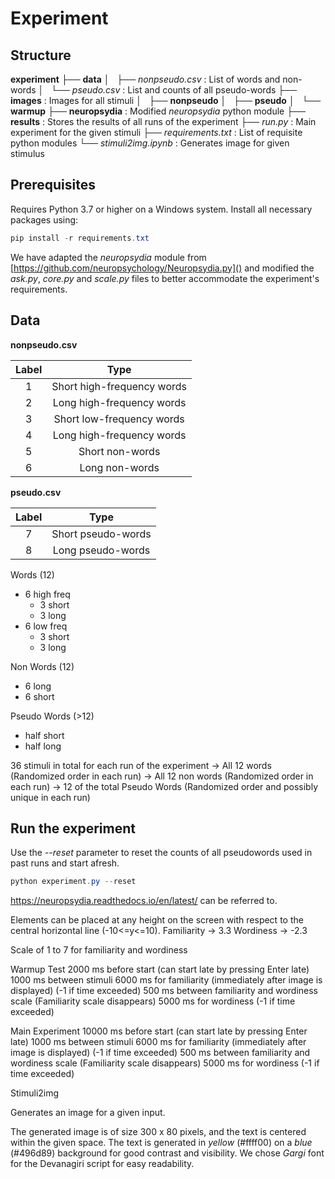 # Experiment

## Structure

**experiment**
├── **data**
│   ├── *nonpseudo.csv*  : List of words and non-words
│   └── *pseudo.csv*  : List and counts of all pseudo-words
├── **images** : Images for all stimuli
│   ├── **nonpseudo**
│   ├── **pseudo**
│   └── **warmup**
├── **neuropsydia** : Modified *neuropsydia* python module
├── **results** : Stores the results of all runs of the experiment
├── *run.py* : Main experiment for the given stimuli
├── *requirements.txt* : List of requisite python modules
└── *stimuli2img.ipynb* : Generates image for given stimulus

## Prerequisites

Requires Python 3.7 or higher on a Windows system. Install all necessary packages using:

```powershell
pip install -r requirements.txt
```

We have adapted the *neuropsydia* module from [https://github.com/neuropsychology/Neuropsydia.py]() and modified the *ask.py*, *core.py* and *scale.py* files to better accommodate the experiment's requirements.

## Data

**nonpseudo.csv**

| Label |            Type            |
| :---: | :------------------------: |
|   1   | Short high-frequency words |
|   2   | Long high-frequency words |
|   3   | Short low-frequency words |
|   4   | Long high-frequency words |
|   5   |      Short non-words      |
|   6   |       Long non-words       |

**pseudo.csv**

| Label |            Type            |
| :---: | :------------------------: |
|   7   | Short pseudo-words |
|   8   | Long pseudo-words |

Words (12)

- 6 high freq
  - 3 short
  - 3 long
- 6 low freq
  - 3 short
  - 3 long

Non Words (12)

- 6 long
- 6 short

Pseudo Words (>12)

- half short
- half long

36 stimuli in total for each run of the experiment
-> All 12 words (Randomized order in each run)
-> All 12 non words (Randomized order in each run)
-> 12 of the total Pseudo Words (Randomized order and possibly unique in each run)

## Run the experiment

Use the *--reset* parameter to reset the counts of all pseudowords used in past runs and start afresh.

```powershell
python experiment.py --reset
```

https://neuropsydia.readthedocs.io/en/latest/ can be referred to.

Elements can be placed at any height on the screen with respect to the central horizontal line (-10<=y<=10).
Familiarity -> 3.3
Wordiness -> -2.3

Scale of 1 to 7 for familiarity and wordiness

Warmup Test 
2000 ms before start (can start late by pressing Enter late)
1000 ms between stimuli
6000 ms for familiarity (immediately after image is displayed) (-1 if time exceeded)
500 ms between familiarity and wordiness scale (Familiarity scale disappears)
5000 ms for wordiness (-1 if time exceeded)

Main Experiment
10000 ms before start (can start late by pressing Enter late)
1000 ms between stimuli
6000 ms for familiarity (immediately after image is displayed) (-1 if time exceeded)
500 ms between familiarity and wordiness scale (Familiarity scale disappears)
5000 ms for wordiness (-1 if time exceeded)

Stimuli2img

Generates an image for a given input.

The generated image is of size 300 x 80 pixels, and the text is centered within the given space. The text is generated in *yellow* (#ffff00) on a *blue* (#496d89) background for good contrast and visibility. We chose *Gargi* font for the Devanagiri script for easy readability.